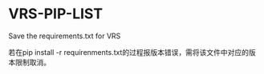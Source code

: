# VRS-PIP-LIST
Save the requirements.txt for VRS

若在pip install -r requirenments.txt的过程报版本错误，需将该文件中对应的版本限制取消。
